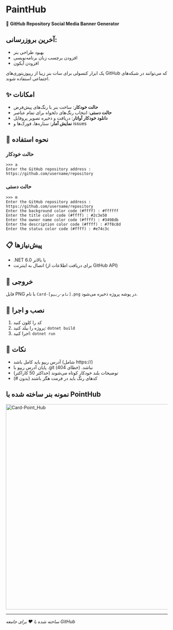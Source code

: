 # PaintHub

🎨 **GitHub Repository Social Media Banner Generator**
## آخرین بروزرسانی:
- بهبود طراحی بنر
- افزودن برچسب زبان برنامه‌نویسی
- افزودن آیکون
  
یک ابزار کنسولی برای سات بنر زیبا از ریپوزیتوری‌های GitHub که می‌توانند در شبکه‌های اجتماعی استفاده شوند.

## ✨ امکانات

- **حالت خودکار**: ساخت بنر با رنگ‌های پیش‌فرض
- **حالت دستی**: انتخاب رنگ‌های دلخواه برای تمام عناصر
- **دانلود خودکار آواتار**: دریافت و ذخیره تصویر پروفایل
- **نمایش آمار**: ستاره‌ها، فورک‌ها و issues

## 🚀 نحوه استفاده

### حالت خودکار
```
>>> a
Enter the GitHub repository address : https://github.com/username/repository
```

### حالت دستی  
```
>>> m
Enter the GitHub repository address : https://github.com/username/repository
Enter the background color code (#ffff) : #ffffff
Enter the title color code (#ffff) : #2c3e50
Enter the owner name color code (#ffff) : #3498db
Enter the description color code (#ffff) : #7f8c8d
Enter the status color code (#ffff) : #e74c3c
```

## 📋 پیش‌نیازها

- .NET 6.0 یا بالاتر
- اتصال به اینترنت (برای دریافت اطلاعات از GitHub API)

## 🎯 خروجی

فایل PNG با نام `Card-[نام-ریپو].png` در پوشه پروژه ذخیره می‌شود.

## 🔧 نصب و اجرا

1. کد را کلون کنید
2. پروژه را بیلد کنید: `dotnet build`  
3. اجرا کنید: `dotnet run`

## 📝 نکات

- آدرس ریپو باید کامل باشد (شامل https://)
- پایان آدرس ریپو با .git نباشد. (خطای 404)
- توضیحات بلند خودکار کوتاه می‌شوند (حداکثر 50 کاراکتر)
- کدهای رنگ باید در فرمت هگز باشند (بدون #)

## نمونه بنر ساخته شده با PointHub
<img width="1280" height="640" alt="Card-Point_Hub" src="https://github.com/user-attachments/assets/02540710-1b93-4fcd-8cca-cf36d10917a9" />

---
*ساخته شده با ❤️ برای جامعه GitHub*
